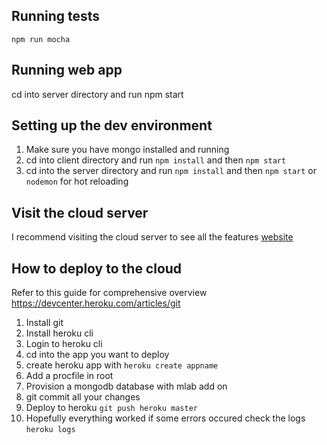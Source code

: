 ## Running tests
`npm run mocha`

## Running web app
cd into server directory and run npm start

## Setting up the dev environment
1. Make sure you have mongo installed and running
2. cd into client directory and run `npm install` and then `npm start`
3. cd into the server directory and run `npm install` and then `npm start` or `nodemon` for hot reloading

## Visit the cloud server
I recommend visiting the cloud server to see all the features
[website](http://coders.lol)

## How to deploy to the cloud
Refer to this guide for comprehensive overview https://devcenter.heroku.com/articles/git
1. Install git
2. Install heroku cli
3. Login to heroku cli
4. cd into the app you want to deploy
5. create heroku app with `heroku create appname`
6. Add a procfile in root
7. Provision a mongodb database with mlab add on
8. git commit all your changes
9. Deploy to heroku `git push heroku master`
10. Hopefully everything worked if some errors occured check the logs `heroku logs`
